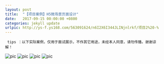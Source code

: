 ```yaml
---
layout: post
title:  "【项目案例】H5微场景页面设计"
date:   2017-09-15 00:00:00 +0800
categories: jekyll update
urlpic: http://ys-f.ys168.com/563091624/n6I2X6I344JLINjnlrkf/项目2%20-%20网页封面图.jpg
---
```



` tips ：以下实际案例，仅用于面试展示，不作其它用途，未经本人同意，请勿传播。谢谢谅解！`


![pic](http://ys-g.ys168.com/563091633/lmnnljl4M1T7K4G5LPHI/a1.jpg)
![pic](http://ys-g.ys168.com/563091633/lmnnljl4M1T7K4G5LPHJ/a2.jpg)
![pic](http://ys-g.ys168.com/563091633/lmnnljl4M1T7K4G5LPHK/a3.jpg)
![pic](http://ys-g.ys168.com/563091656/g3N5U3J4J4KQNJmkksog/a4.jpg)






